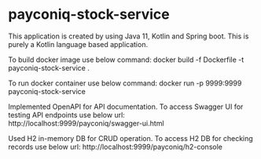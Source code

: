 # payconiq-stock-service
This application is created by using Java 11, Kotlin and Spring boot. This is purely a Kotlin language based application.

To build docker image use below command: 
docker build -f Dockerfile -t payconiq-stock-service .

To run docker container use below command: 
docker run -p 9999:9999 payconiq-stock-service

Implemented OpenAPI for API documentation. To access Swagger UI for testing API endpoints use below url: 
http://localhost:9999/payconiq/swagger-ui.html

Used H2 in-memory DB for CRUD operation. To access H2 DB for checking records use below url: 
http://localhost:9999/payconiq/h2-console

